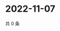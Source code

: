 # 2022-11-07

共 0 条

<!-- BEGIN WEIBO -->
<!-- 最后更新时间 Mon Nov 07 2022 02:01:30 GMT+0800 (China Standard Time) -->

<!-- END WEIBO -->
